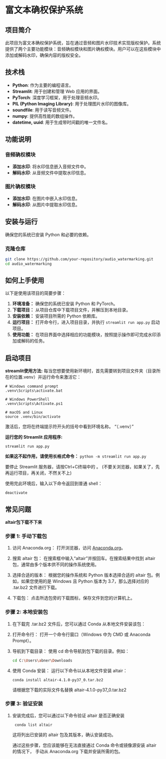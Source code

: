 # 富文本确权保护系统

## 项目简介

此项目为富文本确权保护系统，旨在通过音频和图片水印技术实现版权保护。系统提供了两个主要功能模块：音频确权模块和图片确权模块。用户可以在这些模块中添加或解码水印，确保内容的版权安全。

## 技术栈

- **Python**: 作为主要的编程语言。
- **Streamlit**: 用于创建和管理 Web 应用的界面。
- **PyTorch**: 深度学习框架，用于处理音频水印。
- **PIL (Python Imaging Library)**: 用于处理图片水印的图像库。
- **soundfile**: 用于读写音频文件。
- **numpy**: 提供高性能的数组操作。
- **datetime, uuid**: 用于生成带时间戳的唯一文件名。

## 功能说明

### 音频确权模块

- **添加水印**: 将水印信息嵌入音频文件中。
- **解码水印**: 从音频文件中提取水印信息。

### 图片确权模块

- **添加水印**: 在图片中嵌入水印信息。
- **解码水印**: 从图片中提取水印信息。

## 安装与运行

确保您的系统已安装 Python 和必要的依赖。

### 克隆仓库

```bash
git clone https://github.com/your-repository/audio_watermarking.git
cd audio_watermarking
```

## 如何上手使用

以下是使用该项目的简要步骤：

1. **环境准备：** 确保您的系统已安装 Python 和 PyTorch。
2. **下载项目：** 从项目仓库中下载项目文件，并解压到本地目录。
3. **安装依赖：** 安装项目所需的 Python 依赖库。
4. **运行项目：** 打开命令行，进入项目目录，并执行 `streamlit run app.py` 启动项目。
5. **使用功能：** 在项目界面中选择相应的功能模块，按照提示操作即可完成水印添加或解码的任务。

## 启动项目
**streamlit使用方法:**
每当您想要使用新环境时，首先需要转到项目文件夹（目录所在的位置.venv）并运行命令来激活它：
````
# Windows command prompt
.venv\Scripts\activate.bat

# Windows PowerShell
.venv\Scripts\Activate.ps1

# macOS and Linux
source .venv/bin/activate
````
激活后，您将在终端提示符开头的括号中看到环境名称。 “（.venv）”

**运行您的 Streamlit 应用程序:**

```streamlit run app.py```

**如果这不起作用，请使用长格式命令：**
```python -m streamlit run app.py```

要停止 Streamlit 服务器，请按Ctrl+C终端中的 。
(不要关浏览器，如果关了，先再运行项目，再关闭，不然关不上)

使用完此环境后，输入以下命令返回到普通 shell：

```deactivate```

## 常见问题

**altair包下载不下来**

### 步骤 1: 手动下载包

1. 访问 Anaconda.org：
   打开浏览器，访问 [Anaconda.org](https://anaconda.org)。

2. 搜索 altair 包：
   在搜索框中输入“altair”并按回车。在搜索结果中找到 altair 包，通常由多个版本供不同的操作系统使用。

3. 选择合适的版本：
   根据您的操作系统和 Python 版本选择合适的 altair 包。例如，如果您使用的是 Windows 且 Python 版本为 3.7，那么选择对应的 .tar.bz2 文件进行下载。

4. 下载包：
   点击所选包旁的下载图标，保存文件到您的计算机上。

### 步骤 2: 本地安装包

1. 在下载完 .tar.bz2 文件后，您可以通过 Conda 从本地文件安装该包：

2. 打开命令行：
   打开一个命令行窗口（Windows 中为 CMD 或 Anaconda Prompt）。

3. 导航到下载目录：
   使用 cd 命令导航到包下载的目录。例如：
   ```bash
   cd C:\Users\abner\Downloads
   ```

4. 使用 Conda 安装：
   运行以下命令以从本地文件安装 altair：
    ```bush 
    conda install altair-4.1.0-py37_0.tar.bz2
   ```
   
   请根据您下载的实际文件名替换 altair-4.1.0-py37_0.tar.bz2
    
### 步骤 3: 验证安装

1. 安装完成后，您可以通过以下命令验证 altair 是否正确安装
   ```bush 
    conda list altair
   ```
    这将列出已安装的 altair 包及其版本，确认安装成功。

    通过这些步骤，您应该能够在无法直接通过 Conda 命令或镜像源安装 altair 的情况下，
手动从 Anaconda.org 下载并安装所需的包。